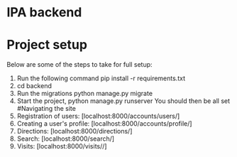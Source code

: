 # IPA backend
# Project setup
Below are some of the steps to take for full setup:
1. Run the following command pip install -r requirements.txt
2. cd backend
3. Run the migrations python manage.py migrate
4. Start the project, python manage.py runserver
You should then be all set
#Navigating the site
1. Registration of users: [localhost:8000/accounts/users/]
2. Creating a user's profile: [localhost:8000/accounts/profile/]
3. Directions: [localhost:8000/directions/]
4. Search: [localhost:8000/search/]
5. Visits: [localhost:8000/visits/<id>/]
